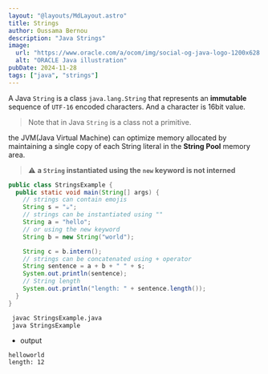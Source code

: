```yaml
---
layout: "@layouts/MdLayout.astro"
title: Strings
author: Oussama Bernou
description: "Java Strings"
image:
  url: "https://www.oracle.com/a/ocom/img/social-og-java-logo-1200x628.jpg"
  alt: "ORACLE Java illustration"
pubDate: 2024-11-28
tags: ["java", "strings"]
---
```


<div class="example-body">

A Java `String` is a class `java.lang.String` that represents an **immutable** sequence of `UTF-16` encoded characters. And a character is 16bit value.

> Note that in Java `String` is a class not a primitive.

the JVM(Java Virtual Machine) can optimize memory allocated by maintaining a single copy of each String literal in the **String Pool** memory area.

> ⚠️ **a `String` instantiated using the `new` keyword is not interned**

</div>

<div class="example-snippet">

```java
public class StringsExample {
  public static void main(String[] args) {
    // strings can contain emojis
    String s = "☕";
    // strings can be instantiated using ""
    String a = "hello";
    // or using the new keyword
    String b = new String("world");

    String c = b.intern();
    // strings can be concatenated using + operator
    String sentence = a + b + " " + s;
    System.out.println(sentence);
    // String length
    System.out.println("length: " + sentence.length());
  }
}
```

```bash
 javac StringsExample.java
 java StringsExample
```

- output

```text
helloworld
length: 12
```
